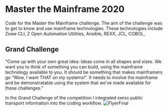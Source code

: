 # Master the Mainframe 2020
Code for the Master the Mainframe challenge. The aim of the challenge was to get to know and use mainframe technologies. These technologies include Zowe CLI, Z Open Automation Utilities, Ansible, REXX, JCL, COBOL,


## Grand Challenge
"Come up with your own great idea: Ideas come in all shapes and sizes. We want you to think of
something you can build, using the mainframe technology available to you.
It should be something that makes mainframers go “Wow, I want THAT on my systems!”. It needs to
involve the mainframe and be demonstratable using the system that we’ve made available for these
challenges."

In the Grand Challenge of the competition I integrated swiss public transport information into the coding workflow.
![FlyerFinal](https://github.com/theoliver7/hslu-mtm2020/assets/10463395/45bd33ee-828d-4c5e-8730-0288c701180a)
